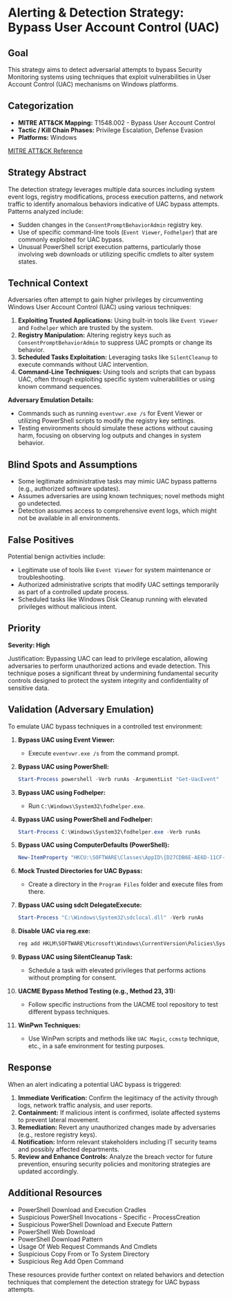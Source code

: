 # Alerting & Detection Strategy: Bypass User Account Control (UAC)

## **Goal**

This strategy aims to detect adversarial attempts to bypass Security Monitoring systems using techniques that exploit vulnerabilities in User Account Control (UAC) mechanisms on Windows platforms.

## **Categorization**

- **MITRE ATT&CK Mapping:** T1548.002 - Bypass User Account Control
- **Tactic / Kill Chain Phases:** Privilege Escalation, Defense Evasion
- **Platforms:** Windows

[MITRE ATT&CK Reference](https://attack.mitre.org/techniques/T1548/002)

## **Strategy Abstract**

The detection strategy leverages multiple data sources including system event logs, registry modifications, process execution patterns, and network traffic to identify anomalous behaviors indicative of UAC bypass attempts. Patterns analyzed include:

- Sudden changes in the `ConsentPromptBehaviorAdmin` registry key.
- Use of specific command-line tools (`Event Viewer`, `Fodhelper`) that are commonly exploited for UAC bypass.
- Unusual PowerShell script execution patterns, particularly those involving web downloads or utilizing specific cmdlets to alter system states.

## **Technical Context**

Adversaries often attempt to gain higher privileges by circumventing Windows User Account Control (UAC) using various techniques:

1. **Exploiting Trusted Applications:** Using built-in tools like `Event Viewer` and `Fodhelper` which are trusted by the system.
2. **Registry Manipulation:** Altering registry keys such as `ConsentPromptBehaviorAdmin` to suppress UAC prompts or change its behavior.
3. **Scheduled Tasks Exploitation:** Leveraging tasks like `SilentCleanup` to execute commands without UAC intervention.
4. **Command-Line Techniques:** Using tools and scripts that can bypass UAC, often through exploiting specific system vulnerabilities or using known command sequences.

**Adversary Emulation Details:**
- Commands such as running `eventvwr.exe /s` for Event Viewer or utilizing PowerShell scripts to modify the registry key settings.
- Testing environments should simulate these actions without causing harm, focusing on observing log outputs and changes in system behavior.

## **Blind Spots and Assumptions**

- Some legitimate administrative tasks may mimic UAC bypass patterns (e.g., authorized software updates).
- Assumes adversaries are using known techniques; novel methods might go undetected.
- Detection assumes access to comprehensive event logs, which might not be available in all environments.

## **False Positives**

Potential benign activities include:

- Legitimate use of tools like `Event Viewer` for system maintenance or troubleshooting.
- Authorized administrative scripts that modify UAC settings temporarily as part of a controlled update process.
- Scheduled tasks like Windows Disk Cleanup running with elevated privileges without malicious intent.

## **Priority**

**Severity: High**

Justification: Bypassing UAC can lead to privilege escalation, allowing adversaries to perform unauthorized actions and evade detection. This technique poses a significant threat by undermining fundamental security controls designed to protect the system integrity and confidentiality of sensitive data.

## **Validation (Adversary Emulation)**

To emulate UAC bypass techniques in a controlled test environment:

1. **Bypass UAC using Event Viewer:**
   - Execute `eventvwr.exe /s` from the command prompt.
   
2. **Bypass UAC using PowerShell:**
   ```powershell
   Start-Process powershell -Verb runAs -ArgumentList "Get-UacEvent"
   ```

3. **Bypass UAC using Fodhelper:**
   - Run `C:\Windows\System32\fodhelper.exe`.

4. **Bypass UAC using PowerShell and Fodhelper:**
   ```powershell
   Start-Process C:\Windows\System32\fodhelper.exe -Verb runAs
   ```

5. **Bypass UAC using ComputerDefaults (PowerShell):**
   ```powershell
   New-ItemProperty "HKCU:\SOFTWARE\Classes\AppID\{D27CDB6E-AE6D-11CF-96B8-444553540000}\InprocServer32" -Name ThreadingModel -Value apartment -PropertyType String -Force
   ```

6. **Mock Trusted Directories for UAC Bypass:**
   - Create a directory in the `Program Files` folder and execute files from there.

7. **Bypass UAC using sdclt DelegateExecute:**
   ```powershell
   Start-Process "C:\Windows\System32\sdclocal.dll" -Verb runAs
   ```

8. **Disable UAC via reg.exe:**
   ```cmd
   reg add HKLM\SOFTWARE\Microsoft\Windows\CurrentVersion\Policies\System /v EnableLUA /t REG_DWORD /d 0 /f
   ```

9. **Bypass UAC using SilentCleanup Task:**
   - Schedule a task with elevated privileges that performs actions without prompting for consent.

10. **UACME Bypass Method Testing (e.g., Method 23, 31):**
    - Follow specific instructions from the UACME tool repository to test different bypass techniques.

11. **WinPwn Techniques:**
    - Use WinPwn scripts and methods like `UAC Magic`, `ccmstp` technique, etc., in a safe environment for testing purposes.

## **Response**

When an alert indicating a potential UAC bypass is triggered:

1. **Immediate Verification:** Confirm the legitimacy of the activity through logs, network traffic analysis, and user reports.
2. **Containment:** If malicious intent is confirmed, isolate affected systems to prevent lateral movement.
3. **Remediation:** Revert any unauthorized changes made by adversaries (e.g., restore registry keys).
4. **Notification:** Inform relevant stakeholders including IT security teams and possibly affected departments.
5. **Review and Enhance Controls:** Analyze the breach vector for future prevention, ensuring security policies and monitoring strategies are updated accordingly.

## **Additional Resources**

- PowerShell Download and Execution Cradles
- Suspicious PowerShell Invocations - Specific - ProcessCreation
- Suspicious PowerShell Download and Execute Pattern
- PowerShell Web Download
- PowerShell Download Pattern
- Usage Of Web Request Commands And Cmdlets
- Suspicious Copy From or To System Directory
- Suspicious Reg Add Open Command

These resources provide further context on related behaviors and detection techniques that complement the detection strategy for UAC bypass attempts.